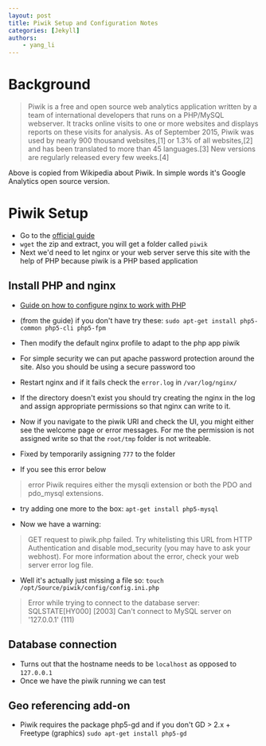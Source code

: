```yaml
---
layout: post
title: Piwik Setup and Configuration Notes  
categories: [Jekyll]
authors:
    - yang_li
---
```


# Background


> Piwik is a free and open source web analytics application written by a team of international developers that runs on a PHP/MySQL webserver. It tracks online visits to one or more websites and displays reports on these visits for analysis. As of September 2015, Piwik was used by nearly 900 thousand websites,[1] or 1.3% of all websites,[2] and has been translated to more than 45 languages.[3] New versions are regularly released every few weeks.[4]


Above is copied from Wikipedia about Piwik. In simple words it's Google Analytics open source version.


# Piwik Setup

* Go to the [official guide](https://piwik.org/docs/installation/#getting-started)
* `wget` the zip and extract, you will get a folder called `piwik`
* Next we'd need to let nginx or your web server serve this site with the help of PHP because piwik is a PHP based application

## Install PHP and nginx
* [Guide on how to configure nginx to work with PHP](http://askubuntu.com/questions/134666/what-is-the-easiest-way-to-enable-php-on-nginx)

* (from the guide) if you don't have try these: `sudo apt-get install php5-common php5-cli php5-fpm`

* Then modify the default nginx profile to adapt to the php app piwik

* For simple security we can put apache password protection around the site. Also you should be using a secure password too

* Restart nginx and if it fails check the `error.log` in `/var/log/nginx/`

* If the directory doesn't exist you should try creating the nginx in the log and assign appropriate permissions so that nginx can write to it.

* Now if you navigate to the piwik URI and check the UI, you might either see the welcome page or error messages. For me the permission is not assigned write so that the `root/tmp` folder is not writeable.

* Fixed by temporarily assigning `777` to the folder

* If you see this error below

> error
> Piwik requires either the mysqli extension or both the PDO and pdo_mysql extensions.


* try adding one more to the box:
`apt-get install php5-mysql`

* Now we have a warning:

> GET request to piwik.php failed. Try whitelisting this URL from HTTP Authentication and disable mod_security (you may have to ask your webhost). For more information about the error, check your web server error log file.


* Well it's actually just missing a file so:
`touch  /opt/Source/piwik/config/config.ini.php`

> Error while trying to connect to the database server: SQLSTATE[HY000] [2003] Can't connect to MySQL server on '127.0.0.1' (111)

## Database connection
* Turns out that the hostname needs to be `localhost` as opposed to `127.0.0.1`
* Once we have the piwik running we can test

## Geo referencing add-on

* Piwik requires the package php5-gd and if you don't GD > 2.x + Freetype (graphics) `sudo apt-get install php5-gd`
